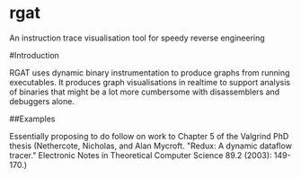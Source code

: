 # rgat
An instruction trace visualisation tool for speedy reverse engineering

#Introduction

RGAT uses dynamic binary instrumentation to produce graphs from running executables. 
It produces graph visualisations in realtime to support analysis of binaries that might be a lot more cumbersome with 
disassemblers and debuggers alone.

##Examples

Essentially proposing to do follow on work to Chapter 5 of the Valgrind PhD thesis (Nethercote, Nicholas, and Alan Mycroft. "Redux: A dynamic dataflow tracer." Electronic Notes in Theoretical Computer Science 89.2 (2003): 149-170.)
